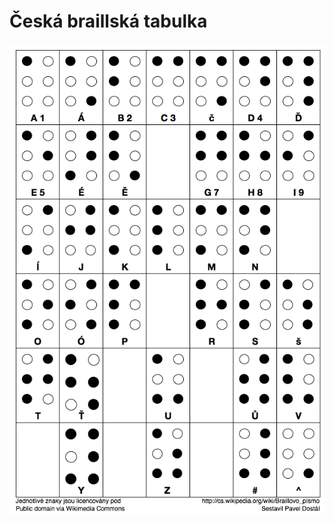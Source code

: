 Česká braillská tabulka
==========

![Česká braillská tabulka](https://raw.githubusercontent.com/pdostal/ceska-braillska-tabulka/master/tabulka.png)

